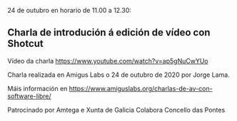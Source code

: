24 de outubro en horario de 11.00 a 12.30:
## Charla de introdución á edición de vídeo con Shotcut

Vídeo da charla https://www.youtube.com/watch?v=ap5gNuCwYUo

Charla realizada en Amigus Labs o 24 de outubro de 2020 por Jorge Lama.

Máis información en https://www.amiguslabs.org/charlas-de-av-con-software-libre/

Patrocinado por Amtega e Xunta de Galicia
Colabora Concello das Pontes
